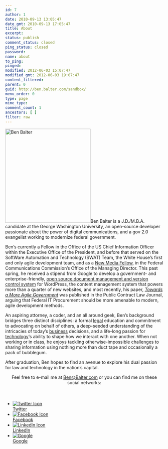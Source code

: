 ```yaml
---
id: 7
author: 1
date: 2010-09-13 13:05:47
date_gmt: 2010-09-13 17:05:47
title: About
excerpt:
status: publish
comment_status: closed
ping_status: closed
password:
name: about
to_ping:
pinged:
modified: 2012-06-03 15:07:47
modified_gmt: 2012-06-03 19:07:47
content_filtered:
parent: 0
guid: http://ben.balter.com/sandbox/
menu_order: 0
type: page
mime_type:
comment_count: 1
ancestors: [ ]
filter: raw
---
```

<img class="alignright size-medium wp-image-122" title="Ben Balter" src="http://cdn.benbalter.com/wp-content/uploads/2010/09/fb1-272x300.jpg" alt="Ben Balter" width="272" height="300" />Ben Balter is a J.D./M.B.A. candidate at the George Washington University, an open-source developer passionate about the power of digital communications, and a gov 2.0 evangelist working to modernize federal government.

Ben’s currently a Fellow in the Office of the US Chief Information Officer within the Executive Office of the President, and before that served on the SoftWare Automation and Technology (SWAT) Team, the White House’s first and only agile development team, and as a [New Media Fellow][1], in the Federal Communications Commission’s Office of the Managing Director. This past spring, he received a stipend from Google to develop a government- and enterprise-friendly, [open source document management and version control system][2] for WordPress, the content management system that powers more than a quarter of new websites, and most recently, his paper, *[Towards a More Agile Government][3]* was published in the Public Contract Law Journal, arguing that Federal IT Procurement should be more amenable to modern, agile development methods.

An aspiring attorney, a coder, and an all around geek, Ben’s background bridges three distinct disciplines: a formal [legal][4] education and commitment to advocating on behalf of others, a deep-seeded understanding of the intricacies of today’s [business][5] decisions, and a life-long passion for [technology][6]‘s ability to shape how we interact with one another. When not working or in class, he enjoys tackling otherwise-impossible challenges to sharing information using nothing more than duct tape and occasionally a pack of bubblegum.

After graduation, Ben hopes to find an avenue to explore his dual passion for law and technology in the nation’s capital.

<p style="text-align: center; margin-bottom: 50px;">
  Feel free to e-mail me at <a href="mailto:ben@balter.com">Ben@Balter.com</a> or you can find me on these social networks:
</p>

<ul id="contact-links">
  <li>
    <a href="http://twitter.com/BenBalter" rel="me" target="_blank"><img src="http://cdn.benbalter.com/wp-content/uploads/2010/09/twitter.png" alt="Twitter Icon" /><br /> Twitter</a>
  </li>
  <li>
    <a href="http://facebook.com/BenBalter" rel="me" target="_blank"><img src="http://cdn.benbalter.com/wp-content/uploads/2010/09/facebook.png" alt="Facebook Icon" /><br /> Facebook</a>
  </li>
  <li>
    <a href="http://linkedin.com/in/BenBalter" rel="me" target="_blank"><img src="http://cdn.benbalter.com/wp-content/uploads/2010/09/linkedin.png" alt="LinkedIn Icon" /><br /> LinkedIn</a>
  </li>
  <li>
    <a href="https://plus.google.com/107848665104278257250?rel=author" rel="me" target="_blank"><img src="http://cdn.benbalter.com/images/32px/google.png" alt="Google" /><br /> Google</a>
  </li>
</ul>

 [1]: http://reboot.fcc.gov/blog/?authorId=593709
 [2]: http://ben.balter.com/2011/08/29/document-management-version-control-for-wordpress/
 [3]: http://ben.balter.com/2011/11/29/towards-a-more-agile-government/
 [4]: http://ben.balter.com/category/law/
 [5]: http://ben.balter.com/category/business/
 [6]: http://ben.balter.com/category/technology/